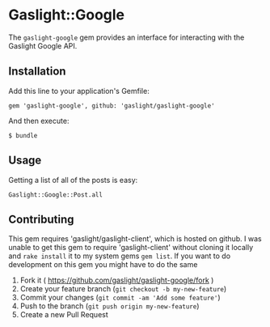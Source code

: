 # Gaslight::Google

The `gaslight-google` gem provides an interface for interacting with the Gaslight Google API.

## Installation

Add this line to your application's Gemfile:

    gem 'gaslight-google', github: 'gaslight/gaslight-google'

And then execute:

    $ bundle

## Usage

Getting a list of all of the posts is easy:

    Gaslight::Google::Post.all

## Contributing

This gem requires 'gaslight/gaslight-client', which is hosted on github. I was unable to get this gem to require 'gaslight-client' without cloning it locally and `rake install` it to my system gems `gem list`. If you want to do development on this gem you might have to do the same

1. Fork it ( https://github.com/gaslight/gaslight-google/fork )
2. Create your feature branch (`git checkout -b my-new-feature`)
3. Commit your changes (`git commit -am 'Add some feature'`)
4. Push to the branch (`git push origin my-new-feature`)
5. Create a new Pull Request
